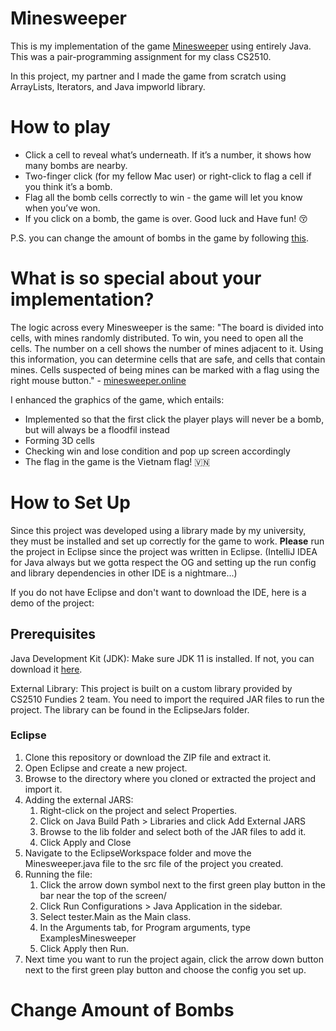 # Minesweeper
This is my implementation of the game [Minesweeper](https://minesweeper.online/) using entirely Java. 
This was a pair-programming assignment for my class CS2510. 

In this project, my partner and I made the game from scratch using ArrayLists, Iterators, and Java impworld library.

# How to play
- Click a cell to reveal what’s underneath. If it’s a number, it shows how many bombs are nearby.
- Two-finger click (for my fellow Mac user) or right-click to flag a cell if you think it’s a bomb.
- Flag all the bomb cells correctly to win - the game will let you know when you’ve won.
- If you click on a bomb, the game is over.
Good luck and Have fun! 😚

P.S. you can change the amount of bombs in the game by following [this](#change-amount-of-bombs).


# What is so special about your implementation?
The logic across every Minesweeper is the same: "The board is divided into cells, with mines randomly distributed. To win, you need to open all the cells. The number on a cell shows the number of mines adjacent to it. Using this information, you can determine cells that are safe, and cells that contain mines. Cells suspected of being mines can be marked with a flag using the right mouse button." - [minesweeper.online](https://minesweeper.online/)

I enhanced the graphics of the game, which entails:
- Implemented so that the first click the player plays will never be a bomb, but will always be a floodfil instead
- Forming 3D cells
- Checking win and lose condition and pop up screen accordingly
- The flag in the game is the Vietnam flag! 🇻🇳
  

# How to Set Up
Since this project was developed using a library made by my university, they must be installed and set up correctly for the game to work. **Please** run the project in Eclipse since the project was written in Eclipse. (IntelliJ IDEA for Java always but we gotta respect the OG and setting up the run config and library dependencies in other IDE is a nightmare...) 

If you do not have Eclipse and don't want to download the IDE, here is a demo of the project:

## Prerequisites
Java Development Kit (JDK): Make sure JDK 11 is installed. If not, you can download it [here](https://www.oracle.com/java/technologies/javase/jdk11-archive-downloads.html).

External Library: This project is built on a custom library provided by CS2510 Fundies 2 team. You need to import the required JAR files to run the project. The library can be found in the EclipseJars folder.

### Eclipse
1. Clone this repository or download the ZIP file and extract it.
2. Open Eclipse and create a new project.
3. Browse to the directory where you cloned or extracted the project and import it.
4. Adding the external JARS:
   1) Right-click on the project and select Properties.
   2) Click on Java Build Path > Libraries and click Add External JARS
   3) Browse to the lib folder and select both of the JAR files to add it.
   4) Click Apply and Close
5. Navigate to the EclipseWorkspace folder and move the Minesweeper.java file to the src file of the project you created.
6. Running the file:
   1) Click the arrow down symbol next to the first green play button in the bar near the top of the screen/
   2) Click Run Configurations > Java Application in the sidebar.
   3) Select tester.Main as the Main class.
   4) In the Arguments tab, for Program arguments, type ExamplesMinesweeper
   5) Click Apply then Run.
7. Next time you want to run the project again, click the arrow down button next to the first green play button and choose the config you set up.

<a id="change-amount-of-bombs"></a>
# Change Amount of Bombs









